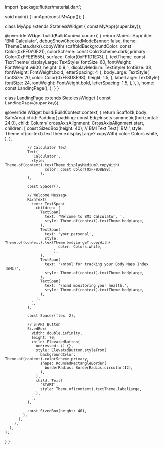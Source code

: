 import 'package:flutter/material.dart';

void main() {
  runApp(const MyApp());
}

class MyApp extends StatelessWidget {
  const MyApp({super.key});

  @override
  Widget build(BuildContext context) {
    return MaterialApp(
      title: 'BMI Calculator',
      debugShowCheckedModeBanner: false,
      theme: ThemeData.dark().copyWith(
        scaffoldBackgroundColor: const Color(0xFF0A0E21),
        colorScheme: const ColorScheme.dark(
          primary: Color(0xFFEB1555),
          surface: Color(0xFF1D1E33),
        ),
        textTheme: const TextTheme(
          displayLarge: TextStyle(
            fontSize: 60, 
            fontWeight: FontWeight.w900,
            height: 0.9,
          ),
          displayMedium: TextStyle(
            fontSize: 38,
            fontWeight: FontWeight.bold,
            letterSpacing: 4,
          ),
          bodyLarge: TextStyle(
            fontSize: 20,
            color: Color(0xFF8D8E98),
            height: 1.5,
          ),
          labelLarge: TextStyle(
            fontSize: 24,
            fontWeight: FontWeight.bold,
            letterSpacing: 1.5,
          ),
        ),
      ),
      home: const LandingPage(),
    );
  }
}

class LandingPage extends StatelessWidget {
  const LandingPage({super.key});

  @override
  Widget build(BuildContext context) {
    return Scaffold(
      body: SafeArea(
        child: Padding(
          padding: const EdgeInsets.symmetric(horizontal: 24.0),
          child: Column(
            crossAxisAlignment: CrossAxisAlignment.start,
            children: [
              const SizedBox(height: 40),
              // BMI Text
              Text(
                'BMI',
                style: Theme.of(context).textTheme.displayLarge?.copyWith(
                      color: Colors.white,
                    ),
              ),
              
              // Calculator Text
              Text(
                'Calculator',
                style: Theme.of(context).textTheme.displayMedium?.copyWith(
                      color: const Color(0xFF8D8E98),
                    ),
              ),
              
              const Spacer(),
              
              // Welcome Message
              RichText(
                text: TextSpan(
                  children: [
                    TextSpan(
                      text: 'Welcome to BMI Calculator, ',
                      style: Theme.of(context).textTheme.bodyLarge,
                    ),
                    TextSpan(
                      text: 'your personal',
                      style: Theme.of(context).textTheme.bodyLarge?.copyWith(
                            color: Colors.white,
                          ),
                    ),
                    TextSpan(
                      text: '\ntool for tracking your Body Mass Index (BMI)',
                      style: Theme.of(context).textTheme.bodyLarge,
                    ),
                    TextSpan(
                      text: '\nand monitoring your health.',
                      style: Theme.of(context).textTheme.bodyLarge,
                    ),
                  ],
                ),
              ),
              
              const Spacer(flex: 2),
              
              // START Button
              SizedBox(
                width: double.infinity,
                height: 70,
                child: ElevatedButton(
                  onPressed: () {},
                  style: ElevatedButton.styleFrom(
                    backgroundColor: Theme.of(context).colorScheme.primary,
                    shape: RoundedRectangleBorder(
                      borderRadius: BorderRadius.circular(12),
                    ),
                  ),
                  child: Text(
                    'START',
                    style: Theme.of(context).textTheme.labelLarge,
                  ),
                ),
              ),
              
              const SizedBox(height: 40),
            ],
          ),
        ),
      ),
    );
  }
}